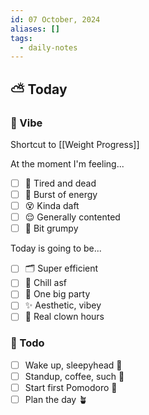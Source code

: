 ```yaml
---
id: 07 October, 2024
aliases: []
tags:
  - daily-notes
---
```



## ⛅ Today

### 🌙 Vibe
Shortcut to [[Weight Progress]]

At the moment I'm feeling...

- [ ] 🥱 Tired and dead
- [ ] 🤪 Burst of energy
- [ ] 😵 Kinda daft
- [ ] 😌 Generally contented
- [ ] 😤 Bit grumpy

Today is going to be...

- [ ] 🗂️ Super efficient
- [ ] 🧘 Chill asf
- [ ] 🥳 One big party
- [ ] ✨ Aesthetic, vibey
- [ ] 🎪 Real clown hours

### 🏃 Todo

- [ ] Wake up, sleepyhead 🧊
- [ ] Standup, coffee, such 💫
- [ ] Start first Pomodoro 🍅
- [ ] Plan the day 🪴
